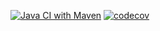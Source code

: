 

[![Java CI with Maven](https://github.com/aswsx/job4j_grabber/actions/workflows/maven.yml/badge.svg?branch=master)](https://github.com/aswsx/job4j_grabber/actions/workflows/maven.yml)
[![codecov](https://codecov.io/gh/aswsx/job4j_grabber/branch/master/graph/badge.svg?token=Ab8XlU9jKo)](https://codecov.io/gh/aswsx/job4j_grabber)
